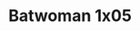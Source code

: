 ---
layout: episodios
title: "Batwoman 1x05"
url_serie_padre: 'batwoman/temporada-1'
category: 'series'
capitulo: 'yes'
anio: '2019'
prev: 'capitulo-4'
proximo: 'capitulo-6'
sandbox: allow-same-origin allow-forms
idioma: 'Subtitulado'
calidad: 'Full HD'
reproductores: ["https://api.cuevana3.io/stream/index.php?file=ek5lbm9xYWNrS0xYMTZLa2xNbkdvY3ZTb3BtZng4TGp6ZFpobGFMUGtOVEx6SitYWU5YTTdORE1vWmRnbEpham5KTmtZSlRTMGViVTBxZGdsdEhPb3RqWGEybGtsSk9qbU1LR2gzV3l3THVvd29aaVpNR21vNW1Sb0tKbm9kSGkxOWVTcHF6U3hyRFh5S1dibUE9PQ","https://upstream.to/embed-4bqsmulm8k7t.html","https://myurlshort.live/v/kjpd7s3jk2q7nnk","https://www.ilovefembed.best/v/ek3dma-emmkk2pl"]
reproductor: fembed
clasificacion: '+10'
tags:
- Ciencia-Ficcion
---